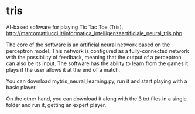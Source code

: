 # tris
AI-based software for playing Tic Tac Toe (Tris).
http://marcomattiucci.it/informatica_intelligenzaartificiale_neural_tris.php

The core of the software is an artificial neural network based on the perceptron model. This network is configured as a fully-connected network with the possibility of feedback, meaning that the output of a perceptron can also be its input. The software has the ability to learn from the games it plays if the user allows it at the end of a match.

You can download mytris_neural_learning.py, run it and start playing with a basic player.

On the other hand, you can download it along with the 3 txt files in a single folder and run it, getting an expert player.
